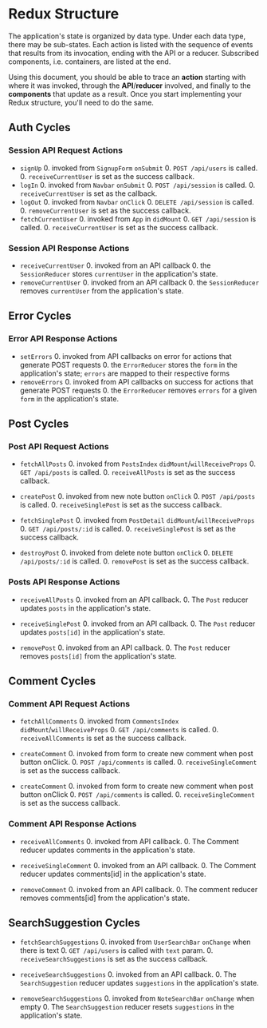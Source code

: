 # Redux Structure

The application's state is organized by data type. Under each data type, there
may be sub-states. Each action is listed with the sequence of events that
results from its invocation, ending with the API or a reducer. Subscribed
components, i.e. containers, are listed at the end.

Using this document, you should be able to trace an **action** starting with
where it was invoked, through the **API**/**reducer** involved, and finally to
the **components** that update as a result. Once you start implementing your
Redux structure, you'll need to do the same.

## Auth Cycles

### Session API Request Actions

* `signUp`
  0. invoked from `SignupForm` `onSubmit`
  0. `POST /api/users` is called.
  0. `receiveCurrentUser` is set as the success callback.
* `logIn`
  0. invoked from `Navbar` `onSubmit`
  0. `POST /api/session` is called.
  0. `receiveCurrentUser` is set as the callback.
* `logOut`
  0. invoked from `Navbar` `onClick`
  0. `DELETE /api/session` is called.
  0. `removeCurrentUser` is set as the success callback.
* `fetchCurrentUser`
  0. invoked from `App` in `didMount`
  0. `GET /api/session` is called.
  0. `receiveCurrentUser` is set as the success callback.

### Session API Response Actions

* `receiveCurrentUser`
  0. invoked from an API callback
  0. the `SessionReducer` stores `currentUser` in the application's state.
* `removeCurrentUser`
  0. invoked from an API callback
  0. the `SessionReducer` removes `currentUser` from the application's state.

## Error Cycles

### Error API Response Actions
* `setErrors`
  0. invoked from API callbacks on error for actions that generate POST requests
  0. the `ErrorReducer` stores the `form` in the application's state; `errors` are mapped to their respective forms
* `removeErrors`
  0. invoked from API callbacks on success for actions that generate POST requests
  0. the `ErrorReducer` removes `errors` for a given `form` in the application's state.

## Post Cycles

### Post API Request Actions

* `fetchAllPosts`
  0. invoked from `PostsIndex` `didMount`/`willReceiveProps`
  0. `GET /api/posts` is called.
  0. `receiveAllPosts` is set as the success callback.

* `createPost`
  0. invoked from new note button `onClick`
  0. `POST /api/posts` is called.
  0. `receiveSinglePost` is set as the success callback.

* `fetchSinglePost`
  0. invoked from `PostDetail` `didMount`/`willReceiveProps`
  0. `GET /api/posts/:id` is called.
  0. `receiveSinglePost` is set as the success callback.

* `destroyPost`
  0. invoked from delete note button `onClick`
  0. `DELETE /api/posts/:id` is called.
  0. `removePost` is set as the success callback.

### Posts API Response Actions

  * `receiveAllPosts`
    0. invoked from an API callback.
    0. The `Post` reducer updates `posts` in the application's state.

  * `receiveSinglePost`
    0. invoked from an API callback.
    0. The `Post` reducer updates `posts[id]` in the application's state.

  * `removePost`
    0. invoked from an API callback.
    0. The `Post` reducer removes `posts[id]` from the application's state.

## Comment Cycles

### Comment API Request Actions

* `fetchAllComments`
  0. invoked from `CommentsIndex` `didMount`/`willReceiveProps`
  0. `GET /api/comments` is called.
  0. `receiveAllComments` is set as the success callback.

* `createComment`
  0. invoked from form to create new comment when post button onClick.
  0. `POST /api/comments` is called.
  0. `receiveSingleComment` is set as the success callback.

* `createComment`
  0. invoked from form to create new comment when post button onClick
  0. `POST /api/comments` is called.
  0. `receiveSingleComment` is set as the success callback.

### Comment API Response Actions

  * `receiveAllComments`
    0. invoked from API callback.
    0. The Comment reducer updates comments in the application's state.

  * `receiveSingleComment`
    0. invoked from an API callback.
    0. The Comment reducer updates comments[id] in the application's state.

  * `removeComment`
    0. invoked from an API callback.
    0. The comment reducer removes comments[id] from the application's state.

## SearchSuggestion Cycles

* `fetchSearchSuggestions`
  0. invoked from `UserSearchBar` `onChange` when there is text
  0. `GET /api/users` is called with `text` param.
  0. `receiveSearchSuggestions` is set as the success callback.

* `receiveSearchSuggestions`
  0. invoked from an API callback.
  0. The `SearchSuggestion` reducer updates `suggestions` in the application's state.

* `removeSearchSuggestions`
  0. invoked from `NoteSearchBar` `onChange` when empty
  0. The `SearchSuggestion` reducer resets `suggestions` in the application's state.
